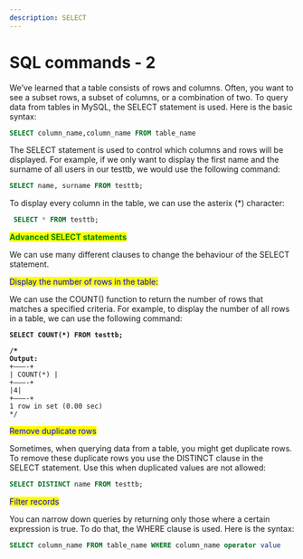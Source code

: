 ```yaml
---
description: SELECT
---
```


# SQL commands - 2

We’ve learned that a table consists of rows and columns. Often, you want to see a subset rows, a subset of columns, or a combination of two. To query data from tables in MySQL, the SELECT statement is used. Here is the basic syntax:

```sql
SELECT column_name,column_name FROM table_name
```

The SELECT statement is used to control which columns and rows will be displayed. For example, if we only want to display the first name and the surname of all users in our testtb, we would use the following command:

```sql
SELECT name, surname FROM testtb;
```

To display every column in the table, we can use the asterix (\*) character:

```sql
 SELECT * FROM testtb;
```

<mark style="color:green;background-color:yellow;">**Advanced SELECT statements**</mark>

We can use many different clauses to change the behaviour of the SELECT statement.&#x20;

<mark style="color:blue;">Display the number of rows in the table:</mark>

We can use the COUNT() function to return the number of rows that matches a specified criteria. For example, to display the number of all rows in a table, we can use the following command:

<pre class="language-sql"><code class="lang-sql"><strong>SELECT COUNT(*) FROM testtb;
</strong><strong>
</strong><strong>/* 
</strong><strong>Output: 
</strong>+–––-+
| COUNT(*) |
+–––-+
|4|
+–––-+
1 row in set (0.00 sec)
*/
</code></pre>

<mark style="color:blue;">Remove duplicate rows</mark>

Sometimes, when querying data from a table, you might get duplicate rows. To remove these duplicate rows you use the DISTINCT clause in the SELECT statement. Use this when duplicated values are not allowed:

```sql
SELECT DISTINCT name FROM testtb;
```

<mark style="color:blue;">Filter records</mark>

You can narrow down queries by returning only those where a certain expression is true. To do that, the WHERE clause is used. Here is the syntax:

```sql
SELECT column_name FROM table_name WHERE column_name operator value
```

